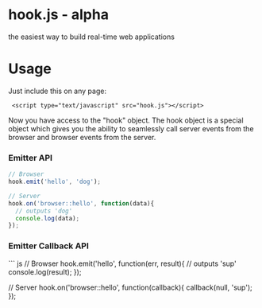 # hook.js - alpha

the easiest way to build real-time web applications

# Usage

Just include this on any page:

     <script type="text/javascript" src="hook.js"></script>

Now you have access to the "hook" object. The hook object is a special object which
gives you the ability to seamlessly call server events from the browser and browser events from the server.


<h3>Emitter API</h3>

``` js
// Browser
hook.emit('hello', 'dog');

// Server
hook.on('browser::hello', function(data){
  // outputs 'dog'
  console.log(data);
});
```

<h3>Emitter Callback API</h3>
``` js
// Browser
hook.emit('hello', function(err, result){
  // outputs 'sup'
  console.log(result);
});

// Server
hook.on('browser::hello', function(callback){
  callback(null, 'sup');
});
```